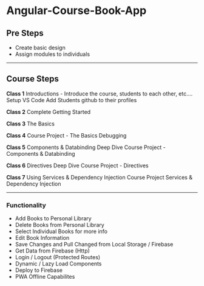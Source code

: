 # Angular-Course-Book-App

## Pre Steps

- Create basic design
- Assign modules to individuals

---

## Course Steps

**Class 1**
Introductions - Introduce the course, students to each other, etc….
Setup VS Code
Add Students github to their profiles

**Class 2**
Complete Getting Started

**Class 3**
The Basics

**Class 4**
Course Project - The Basics
Debugging

**Class 5**
Components & Databinding Deep Dive
Course Project - Components & Databinding

**Class 6**
Directives Deep Dive
Course Project - Directives

**Class 7**
Using Services & Dependency Injection
Course Project Services & Dependency Injection

---

### Functionality

- Add Books to Personal Library
- Delete Books from Personal Library
- Select Individual Books for more info
- Edit Book Information
- Save Changes and Pull Changed from Local Storage / Firebase
- Get Data from Firebase (Http)
- Login / Logout (Protected Routes)
- Dynamic / Lazy Load Components
- Deploy to Firebase
- PWA Offline Capabilites
